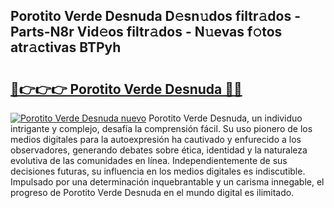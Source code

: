## Porotito Verde Desnuda D𝚎sn𝚞dos filtr𝚊dos - Parts-N8r Vid𝚎os filtr𝚊dos - N𝚞evas f𝚘tos atr𝚊ctivas BTPyh

# <h2><a href="http://mb34fz.tromn.icu/?c=Porotito+Verde+Desnuda">🔗👉👉👉 Porotito Verde Desnuda 🔗🔗</a></h2>

[![Porotito Verde Desnuda nuevo](https://i.imgur.com/pEAQMta.gif)](http://mb34fz.tromn.icu/?c=Porotito+Verde+Desnuda)
Porotito Verde Desnuda, un individuo intrigante y complejo, desafía la comprensión fácil. Su uso pionero de los medios digitales para la autoexpresión ha cautivado y enfurecido a los observadores, generando debates sobre ética, identidad y la naturaleza evolutiva de las comunidades en línea. Independientemente de sus decisiones futuras, su influencia en los medios digitales es indiscutible. Impulsado por una determinación inquebrantable y un carisma innegable, el progreso de Porotito Verde Desnuda en el mundo digital es ilimitado.
